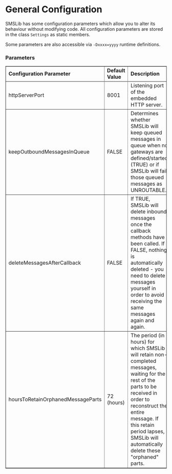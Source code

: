 # General Configuration

SMSLib has some configuration parameters which allow you to alter its behaviour without modifying code. All configuration parameters are stored in the class `Settings` as static members.

Some parameters are also accessible via `-Dxxxx=yyyy` runtime definitions.

### Parameters

<table border='1'>
<tr>
	<td><b>Configuration Parameter</b></td>
	<td><b>Default Value</b></td>
	<td><b>Description</b></td>
	<td><b>Runtime option</b></td>
<tr>
<tr>
	<td>httpServerPort</td>
	<td>8001</td>
	<td>Listening port of the embedded HTTP server.</td>
	<td>-Dsmslib.httpserver.port=8888</td>
</tr>
<tr>
	<td>keepOutboundMessagesInQueue</td>
	<td>FALSE</td>
	<td>Determines whether SMSLib will keep queued messages in queue when no gateways are defined/started (TRUE) or if SMSLib will fail those queued messages as UNROUTABLE.</td>
	<td>-Dsmslib.keepoutboundmessagesinqueue=false</td>
</tr>
<tr>
	<td>deleteMessagesAfterCallback</td>
	<td>FALSE</td>
	<td>If TRUE, SMSLib will delete inbound messages once the callback methods have been called. If FALSE, nothing is automatically deleted - you need to delete messages yourself in order to avoid receiving the same messages again and again.</td>
	<td>-Dsmslib.deletemessagesaftercallback=false</td>
</tr>
<tr>
	<td>hoursToRetainOrphanedMessageParts</td>
	<td>72 (hours)</td>
	<td>The period (in hours) for which SMSLib will retain non-completed messages, waiting for the rest of the parts to be received in order to reconstruct the entire message. If this retain period lapses, SMSLib will automatically delete these "orphaned" parts. </td>
	<td>-Dsmslib.hourstoretainorphanedmessageparts=72</td>
</tr>
</table>

